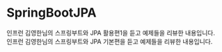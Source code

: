 # SpringBootJPA
인프런 김영한님의 스프링부트와 JPA 활용편1을 듣고 예제들을 리뷰한 내용입니다.  
인프런 김영한님의 스프링부트와 JPA 기본편을 듣고 예제들을 리뷰한 내용입니다.
